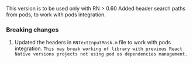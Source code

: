 This version is to be used only with RN > 0.60
Added header search paths from pods, to work with pods integration.

### Breaking changes
1. Updated the headers in `RNTextInputMask.m` file to work with pods integration. `This may break working of library with previous React Native versions projects not using pod as dependencies management.`
